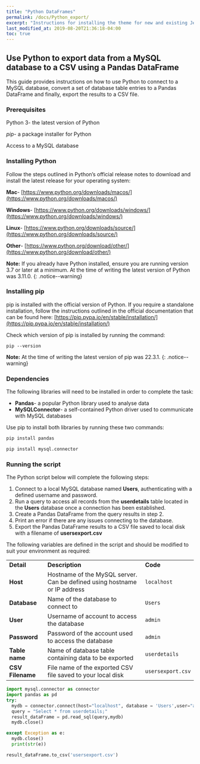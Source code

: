 ```yaml
---
title: "Python DataFrames"
permalink: /docs/Python_export/
excerpt: "Instructions for installing the theme for new and existing Jekyll based sites."
last_modified_at: 2019-08-20T21:36:18-04:00
toc: true
---
```


## **Use Python to export data from a MySQL database to a CSV using a Pandas DataFrame**

This guide provides instructions on how to use Python to connect to a MySQL database, convert a set of database table entries to a Pandas DataFrame and finally, export the results to a CSV file.

### **Prerequisites**

Python 3- the latest version of Python

_pip_- a package installer for Python

Access to a MySQL database

### **Installing Python**

Follow the steps outlined in Python’s official release notes to download and install the latest release for your operating system:

**Mac**- [https://www.python.org/downloads/macos/](https://www.python.org/downloads/macos/) 

**Windows**- [https://www.python.org/downloads/windows/](https://www.python.org/downloads/windows/) 

**Linux**- [https://www.python.org/downloads/source/](https://www.python.org/downloads/source/) 

**Other**- [https://www.python.org/download/other/](https://www.python.org/download/other/) 

**Note:** If you already have Python installed, ensure you are running version 3.7 or later at a minimum. At the time of writing the latest version of Python was 3.11.0.
{: .notice--warning}

### **Installing pip**

pip is installed with the official version of Python. If you require a standalone installation, follow the instructions outlined in the official documentation that can be found here: [https://pip.pypa.io/en/stable/installation/](https://pip.pypa.io/en/stable/installation/) 

Check which version of pip is installed by running the command:


```
pip --version 
```

**Note:** At the time of writing the latest version of pip was 22.3.1.
{: .notice--warning}

### **Dependencies** 

The following libraries will need to be installed in order to complete the task:

* **Pandas**- a popular Python library used to analyse data
* **MySQLConnector**- a self-contained Python driver used to communicate with MySQL databases

Use pip to install both libraries by running these two commands: 

```bash
pip install pandas

pip install mysql.connector
```

### Running the script

The Python script below will complete the following steps:
1. Connect to a local MySQL database named **Users**, authenticating with a defined username and password.
2. Run a query to access all records from the **userdetails** table located in the **Users** database once a connection has been established. 
3. Create a Pandas DataFrame from the query results in step 2.
4. Print an error if there are any issues connecting to the database.
5. Export the Pandas DataFrame results to a CSV file saved to local disk with a filename of **usersexport.csv** 

The following variables are defined in the script and should be modified to suit your environment as required:


<table>
  <tr>
   <td><strong>Detail</strong>
   </td>
   <td><strong>Description</strong>
   </td>
   <td><strong>Code</strong>
   </td>
  </tr>
  <tr>
   <td><strong>Host</strong>
   </td>
   <td>Hostname of the MySQL server. Can be defined using hostname or IP address
   </td>
   <td><code>localhost</code>
   </td>
  </tr>
  <tr>
   <td><strong>Database</strong>
   </td>
   <td>Name of the database to connect to
   </td>
   <td><code>Users</code>
   </td>
  </tr>
  <tr>
   <td><strong>User</strong>
   </td>
   <td>Username of account to access the database
   </td>
   <td><code>admin</code>
   </td>
  </tr>
  <tr>
   <td><strong>Password</strong>
   </td>
   <td>Password of the account used to access the database
   </td>
   <td><code>admin</code>
   </td>
  </tr>
  <tr>
   <td><strong>Table name</strong>
   </td>
   <td>Name of database table containing data to be exported
   </td>
   <td><code>userdetails</code>
   </td>
  </tr>
  <tr>
   <td><strong>CSV Filename</strong>
   </td>
   <td>File name of the exported CSV file saved to your local disk
   </td>
   <td><code>usersexport.csv</code>
   </td>
  </tr>
</table>


```python
import mysql.connector as connector 
import pandas as pd 
try: 
  mydb = connector.connect(host="localhost", database = 'Users',user="admin",passwd="admin") 
  query = "Select * from userdetails;" 
  result_dataFrame = pd.read_sql(query,mydb) 
  mydb.close() 

except Exception as e: 
  mydb.close() 
  print(str(e))

result_dataFrame.to_csv('usersexport.csv')
```

